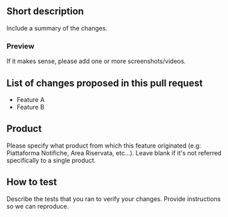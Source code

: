 ## Short description
Include a summary of the changes.

### Preview
If it makes sense, please add one or more screenshots/videos.

## List of changes proposed in this pull request
- Feature A
- Feature B

## Product
Please specify what product from which this feature originated (e.g: Piattaforma Notifiche, Area Riservata, etc…). Leave blank if it's not referred specifically to a single product.

## How to test
Describe the tests that you ran to verify your changes. Provide instructions so we can reproduce.

